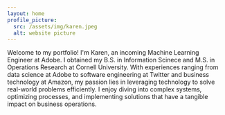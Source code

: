 ```yaml
---
layout: home
profile_picture:
  src: /assets/img/karen.jpeg
  alt: website picture
---
```


Welcome to my portfolio! I'm Karen, an incoming Machine Learning Engineer at Adobe. I obtained my B.S. in Information Scinece and M.S. in Operations Research at Cornell University. With experiences ranging from data science at Adobe to software engineering at Twitter and business technology at Amazon, my passion lies in leveraging technology to solve real-world problems efficiently. I enjoy diving into complex systems, optimizing processes, and implementing solutions that have a tangible impact on business operations.
